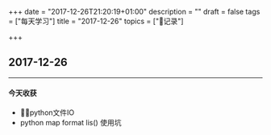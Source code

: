 +++
date = "2017-12-26T21:20:19+01:00"
description = ""
draft = false
tags = ["每天学习"]
title = "2017-12-26"
topics = ["记录"]

+++

## 2017-12-26

---
#### 今天收获

* python文件IO
* python map format lis() 使用坑